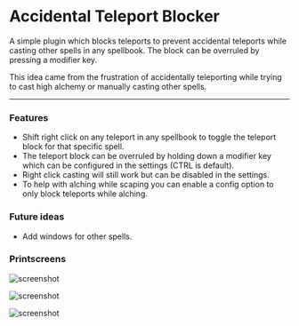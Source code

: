 # Accidental Teleport Blocker
A simple plugin which blocks teleports to prevent accidental teleports while casting other spells in any spellbook. The block can be overruled by pressing a modifier key.

This idea came from the frustration of accidentally teleporting while trying to cast high alchemy or manually casting other spells.
- - -
### Features
- Shift right click on any teleport in any spellbook to toggle the teleport block for that specific spell.
- The teleport block can be overruled by holding down a modifier key which can be configured in the settings (CTRL is default).
- Right click casting will still work but can be disabled in the settings.
- To help with alching while scaping you can enable a config option to only block teleports while alching.

### Future ideas
- Add windows for other spells.

### Printscreens

![screenshot](https://i.imgur.com/W83bQnE.png)

![screenshot](https://i.imgur.com/z55AMUu.png)

![screenshot](https://i.imgur.com/IgdKJ2t.png)
